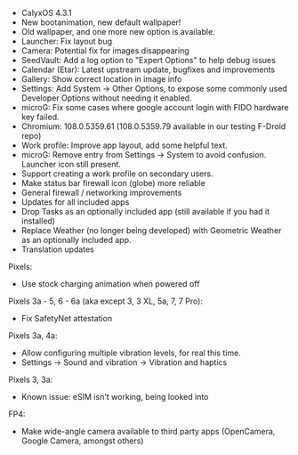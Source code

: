 * CalyxOS 4.3.1
* New bootanimation, new default wallpaper!
* Old wallpaper, and one more new option is available.
* Launcher: Fix layout bug
* Camera: Potential fix for images disappearing
* SeedVault: Add a log option to "Expert Options" to help debug issues
* Calendar (Etar): Latest upstream update, bugfixes and improvements
* Gallery: Show correct location in image info
* Settings: Add System -> Other Options, to expose some commonly used Developer Options without needing it enabled.
* microG: Fix some cases where google account login with FIDO hardware key failed.
* Chromium: 108.0.5359.61 (108.0.5359.79 available in our testing F-Droid repo)
* Work profile: Improve app layout, add some helpful text.
* microG: Remove entry from Settings -> System to avoid confusion. Launcher icon still present.
* Support creating a work profile on secondary users.
* Make status bar firewall icon (globe) more reliable
* General firewall / networking improvements
* Updates for all included apps
* Drop Tasks as an optionally included app (still available if you had it installed)
* Replace Weather (no longer being developed) with Geometric Weather as an optionally included app.
* Translation updates

Pixels:
* Use stock charging animation when powered off

Pixels 3a - 5, 6 - 6a (aka except 3, 3 XL, 5a, 7, 7 Pro):
* Fix SafetyNet attestation

Pixels 3a, 4a:
* Allow configuring multiple vibration levels, for real this time.
* Settings -> Sound and vibration -> Vibration and haptics

Pixels 3, 3a:
* Known issue: eSIM isn't working, being looked into

FP4:
* Make wide-angle camera available to third party apps (OpenCamera, Google Camera, amongst others)
